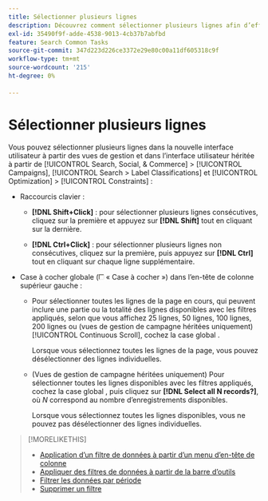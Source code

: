 ```yaml
---
title: Sélectionner plusieurs lignes
description: Découvrez comment sélectionner plusieurs lignes afin d’effectuer la même action sur chacune d’elles.
exl-id: 35490f9f-adde-4538-9013-4cb37b7abfbd
feature: Search Common Tasks
source-git-commit: 347d223d226ce3372e29e80c00a11df605318c9f
workflow-type: tm+mt
source-wordcount: '215'
ht-degree: 0%

---
```


# Sélectionner plusieurs lignes

Vous pouvez sélectionner plusieurs lignes dans la nouvelle interface utilisateur à partir des vues de gestion et dans l’interface utilisateur héritée à partir de [!UICONTROL Search, Social, & Commerce] > [!UICONTROL Campaigns], [!UICONTROL Search > Label Classifications] et [!UICONTROL Optimization] > [!UICONTROL Constraints] :

* Raccourcis clavier :

   * **[!DNL Shift+Click]** : pour sélectionner plusieurs lignes consécutives, cliquez sur la première et appuyez sur **[!DNL Shift]** tout en cliquant sur la dernière.

   * **[!DNL Ctrl+Click]** : pour sélectionner plusieurs lignes non consécutives, cliquez sur la première, puis appuyez sur **[!DNL Ctrl]** tout en cliquant sur chaque ligne supplémentaire.

* Case à cocher globale (![Case à cocher](/help/search-social-commerce/assets/check-box.png) « Case à cocher ») dans l’en-tête de colonne supérieur gauche :

   * Pour sélectionner toutes les lignes de la page en cours, qui peuvent inclure une partie ou la totalité des lignes disponibles avec les filtres appliqués, selon que vous affichez 25 lignes, 50 lignes, 100 lignes, 200 lignes ou (vues de gestion de campagne héritées uniquement) [!UICONTROL Continuous Scroll], cochez la case global .

     Lorsque vous sélectionnez toutes les lignes de la page, vous pouvez désélectionner des lignes individuelles.

   * (Vues de gestion de campagne héritées uniquement) Pour sélectionner toutes les lignes disponibles avec les filtres appliqués, cochez la case global , puis cliquez sur **[!DNL Select all N records?]**, où *N* correspond au nombre d’enregistrements disponibles.

     Lorsque vous sélectionnez toutes les lignes disponibles, vous ne pouvez pas désélectionner des lignes individuelles.

>[!MORELIKETHIS]
>
>* [Application d’un filtre de données à partir d’un menu d’en-tête de colonne](../data-views/ad-hoc-settings/column-filter-apply-from-column-heading.md)
>* [Appliquer des filtres de données à partir de la barre d’outils](../data-views/ad-hoc-settings/column-filter-apply-from-toolbar.md)
>* [Filtrer les données par période](../data-views/ad-hoc-settings/date-filter.md)
>* [Supprimer un filtre](../data-views/ad-hoc-settings/column-filter-remove.md)
